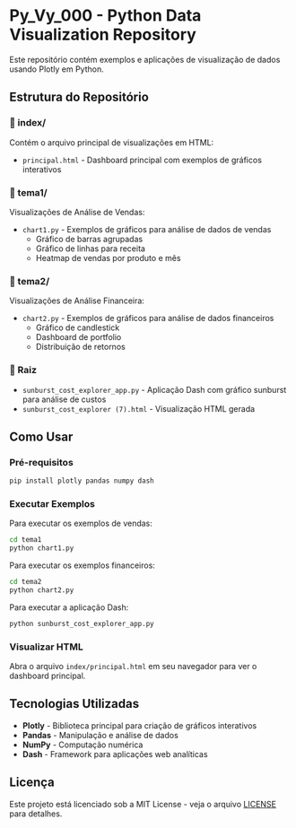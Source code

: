 # Py_Vy_000 - Python Data Visualization Repository

Este repositório contém exemplos e aplicações de visualização de dados usando Plotly em Python.

## Estrutura do Repositório

### 📁 index/
Contém o arquivo principal de visualizações em HTML:
- `principal.html` - Dashboard principal com exemplos de gráficos interativos

### 📁 tema1/
Visualizações de Análise de Vendas:
- `chart1.py` - Exemplos de gráficos para análise de dados de vendas
  - Gráfico de barras agrupadas
  - Gráfico de linhas para receita
  - Heatmap de vendas por produto e mês

### 📁 tema2/
Visualizações de Análise Financeira:
- `chart2.py` - Exemplos de gráficos para análise de dados financeiros
  - Gráfico de candlestick
  - Dashboard de portfolio
  - Distribuição de retornos

### 📁 Raiz
- `sunburst_cost_explorer_app.py` - Aplicação Dash com gráfico sunburst para análise de custos
- `sunburst_cost_explorer (7).html` - Visualização HTML gerada

## Como Usar

### Pré-requisitos
```bash
pip install plotly pandas numpy dash
```

### Executar Exemplos

Para executar os exemplos de vendas:
```bash
cd tema1
python chart1.py
```

Para executar os exemplos financeiros:
```bash
cd tema2
python chart2.py
```

Para executar a aplicação Dash:
```bash
python sunburst_cost_explorer_app.py
```

### Visualizar HTML
Abra o arquivo `index/principal.html` em seu navegador para ver o dashboard principal.

## Tecnologias Utilizadas

- **Plotly** - Biblioteca principal para criação de gráficos interativos
- **Pandas** - Manipulação e análise de dados
- **NumPy** - Computação numérica
- **Dash** - Framework para aplicações web analíticas

## Licença

Este projeto está licenciado sob a MIT License - veja o arquivo [LICENSE](LICENSE) para detalhes.